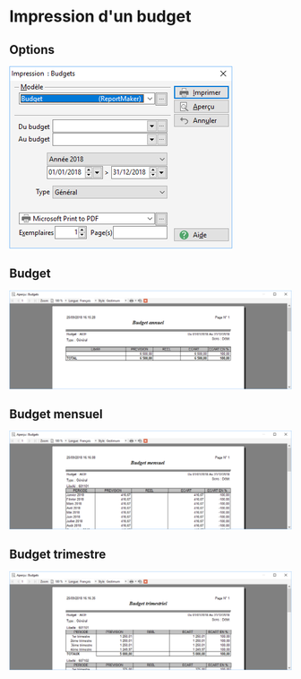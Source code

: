 # Impression d'un budget

## Options


![](Budget.png)


## Budget


![](Filtres.png)


## Budget mensuel


![](Budget_mensuel.png)


## Budget trimestre


![](Budget_trimestre.png)



